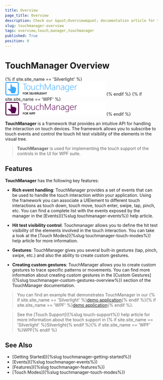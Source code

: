 ```yaml
---
title: Overview
page_title: Overview
description: Check our &quot;Overview&quot; documentation article for the TouchManager WPF control.
slug: touchmanager-overview
tags: overview,touch,manager,touchmanager
published: True
position: 0
---
```


# TouchManager Overview

{% if site.site_name == 'Silverlight' %}
![Touch Manager](images/touchmanager_overview_01_SL.png)
{% endif %}
{% if site.site_name == 'WPF' %}
![Touch Manger](images/touchmanager_overview_01_WPF.png)
{% endif %}

__TouchManager__ is a framework that provides an intuitive API for handling the interaction on touch devices. The framework allows you to subscribe to touch events and control the touch hit test visibility of the elements in the visual tree. 

> __TouchManager__ is used for implementing the touch support of the controls in the UI for WPF suite.

## Features

__TouchManager__ has the following key features:

* __Rich event handling__: TouchManager provides a set of events that can be used to handle the touch interaction within your application. Using the framework you can associate a UIElement to different touch interactions as touch down, touch move, touch enter, swipe, tap, pinch, etc. You can find a complete list with the events exposed by the manager in the [Events]({%slug touchmanager-events%}) help article.

* __Hit test visibility control__: Touchmanager allows you to define the hit test visibility of the elements involved in the touch interaction. You can take a look at the [Touch Modes]({%slug touchmanager-touch-modes%}) help article for more information.

* __Gestures__: TouchManager gives you several built-in gestures (tap, pinch, swipe, etc.) and also the ability to create custom gestures.

* __Creating custom gestures__: TouchManager allows you to create custom gestures to trace specific patterns or movements. You can find more information about creating custom gestures in the [Custom Gestures]({%slug touchmanager-custom-gestures-overview%}) section of the TouchManager documentation.

> You can find an example that demonstrates TouchManager in our {% if site.site_name == 'Silverlight' %}[demo application](https://demos.telerik.com/silverlight/){% endif %}{% if site.site_name == 'WPF' %}[demo application](https://demos.telerik.com/wpf/){% endif %}. 

> See the [Touch Support]({%slug touch-support%}) help article for more information about the touch support in {% if site.site_name == 'Silverlight' %}Silverlight{% endif %}{% if site.site_name == 'WPF' %}WPF{% endif %}

## See Also
* [Getting Started]({%slug touchmanager-getting-started%})
* [Events]({%slug touchmanager-events%})
* [Features]({%slug touchmanager-features%})
* [Touch Modes]({%slug touchmanager-touch-modes%})
